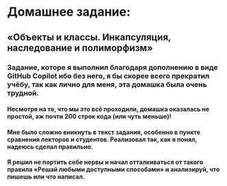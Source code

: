 # Домашнее задание:
## «Объекты и классы. Инкапсуляция, наследование и полиморфизм»
### Задание, которе я выполнил благодаря дополнению в виде GitHub Copilot ибо без него, я бы скорее всего прекратил учёбу, так как лично для меня, эта домашка была очень трудной.
#### Несмотря на то, что мы это всё проходили, домашка оказалась не простой, аж почти 200 строк кода (или чуть меньше)!

#### Мне было сложно вникнуть в текст задания, особенно в пункте сравнения лекторов и студентов. Реализовал так, как я понял, надеюсь сделал правильно.
#### Я решил не портить себе нервы и начал отталкиваться от такого правила «Решай любыми доступными способами» и анализируй, что пишешь или что написал.

